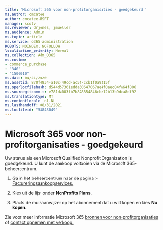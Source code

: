 ```yaml
---
title: 'Microsoft 365 voor non-profitorganisaties - goedgekeurd '
ms.author: cmcatee
author: cmcatee-MSFT
manager: scotv
ms.reviewer: drjones, jmueller
ms.audience: Admin
ms.topic: article
ms.service: o365-administration
ROBOTS: NOINDEX, NOFOLLOW
localization_priority: Normal
ms.collection: Adm_O365
ms.custom:
- commerce_purchase
- "340"
- "1500010"
ms.date: 04/21/2020
ms.assetid: 870f4834-a10c-49cd-ac5f-ccb1f0a9215f
ms.openlocfilehash: d544d57361edda30647067ae4f0aec04fa64f806
ms.sourcegitcommit: e781da003fb7b878854846cbe12b13b9dca8df92
ms.translationtype: MT
ms.contentlocale: nl-NL
ms.lasthandoff: 08/31/2021
ms.locfileid: "58843049"
---
```

# <a name="microsoft-365-for-nonprofits---approved"></a>Microsoft 365 voor non-profitorganisaties - goedgekeurd

Uw status als een Microsoft Qualified Nonprofit Organization is goedgekeurd. U kunt de aankoop voltooien via de Microsoft 365-beheercentrum.

1. Ga in het beheercentrum naar de pagina  \> [Factureringsaankoopservices.](https://go.microsoft.com/fwlink/p/?linkid=868433)

2. Kies uit de lijst onder **NonProfits Plans**.

3. Plaats de muisaanwijzer op het abonnement dat u wilt kopen en kies **Nu kopen.**

Zie voor meer informatie Microsoft 365 [bronnen voor non-profitorganisaties](https://www.microsoft.com/nonprofits/microsoft-365) of [contact opnemen met verkoop.](https://www.microsoft.com/nonprofits/contact-us)
